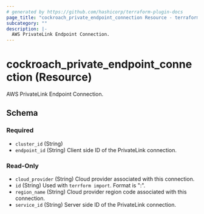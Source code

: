 ```yaml
---
# generated by https://github.com/hashicorp/terraform-plugin-docs
page_title: "cockroach_private_endpoint_connection Resource - terraform-provider-cockroach"
subcategory: ""
description: |-
  AWS PrivateLink Endpoint Connection.
---
```


# cockroach_private_endpoint_connection (Resource)

AWS PrivateLink Endpoint Connection.



<!-- schema generated by tfplugindocs -->
## Schema

### Required

- `cluster_id` (String)
- `endpoint_id` (String) Client side ID of the PrivateLink connection.

### Read-Only

- `cloud_provider` (String) Cloud provider associated with this connection.
- `id` (String) Used with `terrform import`. Format is "<cluster ID>:<endpoint ID>".
- `region_name` (String) Cloud provider region code associated with this connection.
- `service_id` (String) Server side ID of the PrivateLink connection.


